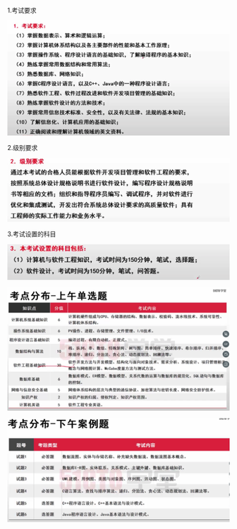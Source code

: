1.考试要求

![image-20231022154430206](assets/image-20231022154430206.png)

2.级别要求

![image-20231022154647927](assets/image-20231022154647927.png)

3.考试设置的科目

![image-20231022154656305](assets/image-20231022154656305.png)

![image-20231022154753315](assets/image-20231022154753315.png)

![image-20231022154955157](assets/image-20231022154955157.png)



